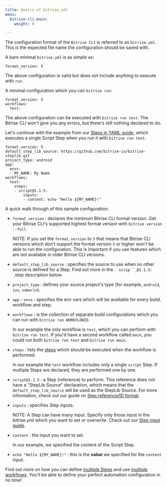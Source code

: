 ```yaml
---
title: Basics of bitrise.yml
menu:
  bitrise-cli-main:
    weight: 8

---
```

The configuration format of the `Bitrise CLI` is referred to as `bitrise.yml`. This is the expected file name the configuration should be saved with.

A bare minimal `bitrise.yml` is as simple as:

    format_version: 5

The above configuration is valid but does not include anything to execute with `run`.

A minimal configuration which you can `bitrise run`:

    format_version: 5
    workflows:
      test:

The above configuration can be executed with `bitrise run test`. The Bitrise CLI won't give you any errors, but there's still nothing declared to do.

Let's continue with the example from our [Steps in YAML guide](/bitrise-cli/steps/#what-is-a-step), which executes a single Script Step when you run it with `bitrise run test`.

    format_version: 5
    default_step_lib_source: https://github.com/bitrise-io/bitrise-steplib.git
    project_type: android
    app:
      envs:
      - MY_NAME: My Name
    workflows:
      test:
        steps:
        - script@1.1.5:
            inputs:
            - content: echo "Hello ${MY_NAME}!"

A quick walk through of this sample configuration:

* `format_version` : declares the minimum Bitrise CLI format version. Get your Bitrise CLI's supported highest format version with `bitrise version --full`.

  NOTE: If you set the `format_version` to `5` that means that Bitrise CLI versions which don't support the format version `5` or higher won't be able to run the configuration. This is important if you use features which are not available in older Bitrise CLI versions.
* `default_step_lib_source` : specifies the source to use when no other source is defined for a Step. Find out more in the `- scrip``_@1.1.5: _`step description below.
* `project_type` : defines your source project's type (for example, `android`, `ios`, `xamarin`).
* `app` - `envs` : specifies the env vars which will be available for every build, workflow and step.
* `workflows` : is the collection of separate build configurations which you can run with `bitrise run WORKFLOWID`.

  In our example the only workflow is `test`, which you can perform with `bitrise run test`. If you'd have a second workflow called `main`, you could run both `bitrise run test` and `bitrise run main`.
* `steps` : lists the [steps](/bitrise-cli/steps/) which should be executed when the workflow is performed.

  In our example the `test` workflow includes only a single `script` Step. If multiple Steps are declared, they are performed one by one.
* `script@1.1.5` : a Step (reference) to perform. This reference does not have a "StepLib Source" declaration, which means that the `default_step_lib_source` will be used as the StepLib Source. For more information, check out our guide on [Step reference/ID format](/bitrise-cli/steps/#step-referenceid-format).
* `inputs` : specifies Step inputs.

  NOTE: A Step can have many input. Specify only those input in the bitrise.yml which you want to set or overwrite. Check out our [Step input guide](/bitrise-cli/step-inputs/).
* `content` : the input you want to set.

  In our example, we specified the content of the Script Step.
* `echo "Hello ${MY_NAME}!"` : this is the **value** we specified for the `content` input.

Find out more on how you can define [multiple Steps](/bitrise-cli/steps/) and use [multiple workflows](/bitrise-cli/workflows/). You'll be able to define your perfect automation configuration in no time!
